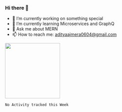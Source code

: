 ### Hi there 👋

- 🔭 I’m currently working on something special
- 🌱 I’m currently learning Microservices and GraphQ
- 💬 Ask me about MERN
- 📫 How to reach me: adityaajmera0604@gmail.com

<img height="180em" src="https://github-readme-stats.vercel.app/api?username=Aditya-06&show_icons=true&hide_border=true&&count_private=true&include_all_commits=true" />

<!--START_SECTION:waka-->
```text
No Activity tracked this Week
```
<!--END_SECTION:waka-->
